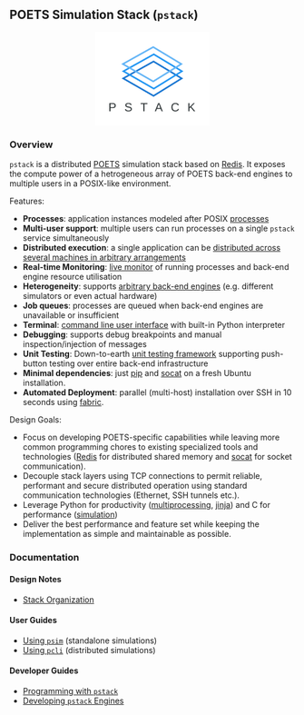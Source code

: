 ## POETS Simulation Stack (`pstack`)

<p align="center">
	<img align="center" src="docs/pstack.svg" width="40%" alt="PSIM Setup">
</p>

### Overview

`pstack` is a distributed [POETS](https://poets-project.org) simulation stack
based on [Redis](http://redis.io/). It exposes the compute power of a
hetrogeneous array of POETS back-end engines to multiple users in a POSIX-like
environment.

Features:

- **Processes**: application instances modeled after POSIX [processes](docs/pcli.md#processes)
- **Multi-user support**: multiple users can run processes on a single `pstack` service simultaneously
- **Distributed execution**: a single application can be [distributed across several machines in arbitrary arrangements](docs/engines.md#simulation-regions)
- **Real-time Monitoring**: [live monitor](docs/pcli.md#the-process-viewer) of running processes and back-end engine resource utilisation
- **Heterogeneity**: supports [arbitrary back-end engines](docs/engines.md#what-is-an-engine) (e.g. different simulators or even actual hardware)
- **Job queues**: processes are queued when back-end engines are unavailable or insufficient
- **Terminal**: [command line user interface](docs/pcli.md) with built-in Python interpreter
- **Debugging**: supports debug breakpoints and manual inspection/injection of messages
- **Unit Testing**: Down-to-earth [unit testing framework](tests) supporting push-button testing over entire back-end infrastructure
- **Minimal dependencies**: just [pip](https://pip.pypa.io/en/stable/installing/) and [socat](https://www.howtoinstall.co/en/ubuntu/xenial/socat) on a fresh Ubuntu installation.
- **Automated Deployment**: parallel (multi-host) installation over SSH in 10 seconds using [fabric](https://www.fabfile.org/).

Design Goals:

- Focus on developing POETS-specific capabilities while leaving more common
programming chores to existing specialized tools and technologies
([Redis](http://redis.io/) for distributed shared memory and
[socat](https://linux.die.net/man/1/socat) for socket communication).
- Decouple stack layers using TCP connections to permit reliable,
performant and secure distributed operation using standard communication
technologies (Ethernet, SSH tunnels etc.).
- Leverage Python for productivity
([multiprocessing](https://docs.python.org/2/library/multiprocessing.html),
[jinja](http://jinja.pocoo.org/docs/2.10/)) and C for performance
([simulation](templates))
- Deliver the best performance and feature set while keeping the
implementation as simple and maintainable as possible.

### Documentation

#### Design Notes

- [Stack Organization](docs/organization.md)

#### User Guides

- [Using `psim`](docs/psim.md) (standalone simulations)
- [Using `pcli`](docs/pcli.md) (distributed simulations)

#### Developer Guides

- [Programming with `pstack`](docs/programming.md)
- [Developing `pstack` Engines](docs/engines.md)
